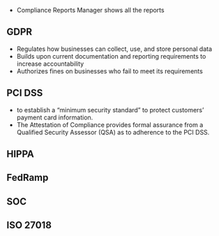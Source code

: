 

* Compliance Reports Manager shows all the reports

## GDPR

* Regulates how businesses can collect, use, and store personal data
* Builds upon current documentation and reporting requirements to increase accountability
* Authorizes fines on businesses who fail to meet its requirements


## PCI DSS

* to establish a “minimum security standard” to protect customers’ payment card information. 
* The Attestation of Compliance provides formal assurance from a Qualified Security Assessor (QSA) as to adherence to the PCI DSS.


## HIPPA


## FedRamp

## SOC


## ISO 27018
